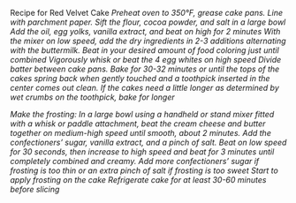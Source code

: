 Recipe for Red Velvet Cake
_Preheat oven to 350°F, grease cake pans. Line with parchment paper._
_Sift the flour, cocoa powder, and salt in a large bowl_
_Add the oil, egg yolks, vanilla extract, and beat on high for 2 minutes_
_With the mixer on low speed, add the dry ingredients in 2-3 additions alternating with the buttermilk. Beat in your desired amount of food coloring just until combined_
_Vigorously whisk or beat the 4 egg whites on high speed_
_Divide batter between cake pans. Bake for 30-32 minutes or until the tops of the cakes spring back when gently touched and a toothpick inserted in the center comes out clean. If the cakes need a little longer as determined by wet crumbs on the toothpick, bake for longer_

_Make the frosting: In a large bowl using a handheld or stand mixer fitted with a whisk or paddle attachment, beat the cream cheese and butter together on medium-high speed until smooth, about 2 minutes. Add the confectioners’ sugar, vanilla extract, and a pinch of salt. Beat on low speed for 30 seconds, then increase to high speed and beat for 3 minutes until completely combined and creamy. Add more confectioners’ sugar if frosting is too thin or an extra pinch of salt if frosting is too sweet_
_Start to apply frosting on the cake_
_Refrigerate cake for at least 30-60 minutes before slicing_



